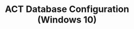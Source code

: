 ---
title: ACT Database Configuration (Windows 10)
description: The Application Compatibility Toolkit (ACT) uses a Microsoft® SQL Server® database for storing and sharing compatibility issue data.
redirect_url: https://technet.microsoft.com/en-us/itpro/windows/deploy/manage-windows-upgrades-with-upgrade-analytics
---